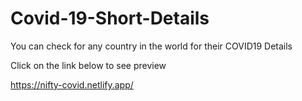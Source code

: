 # Covid-19-Short-Details
You can check for any country in the world for their COVID19 Details

Click on the link below to see preview

https://nifty-covid.netlify.app/
